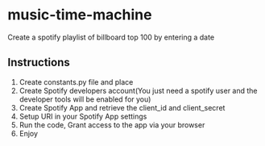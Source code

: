 # music-time-machine
Create a spotify playlist of billboard top 100 by entering a date


## Instructions
1. Create constants.py file and place 
2. Create Spotify developers account(You just need a spotify user and the developer tools will be enabled for you)
3. Create Spotify App and retrieve the client_id and client_secret
4. Setup URI in your Spotify App settings
5. Run the code, Grant access to the app via your browser
6. Enjoy
